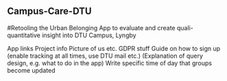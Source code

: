 ## Campus-Care-DTU
#Retooling the Urban Belonging App to evaluate and create quali-quantitative insight into DTU Campus, Lyngby

App links
Project info 
Picture of us etc.
GDPR stuff
Guide on how to sign up (enable tracking at all times, use DTU mail etc.)
(Explanation of query design, e.g. what to do in the app)
Write specific time of day that groups become updated
